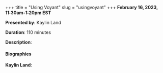 +++
title = "Using Voyant"
slug = "usingvoyant"
+++
**February 16, 2023, 11:30am-1:20pm EST**

**Presented by**: Kaylin Land

**Duration**: 110 minutes

**Description**:

#### Biographies

**Kaylin Land**:

<!-- {{< vimeo 690948795 >}} -->
<!-- <br> -->

<!-- - [Watch this session on Vimeo](https://vimeo.com/690948795) -->
